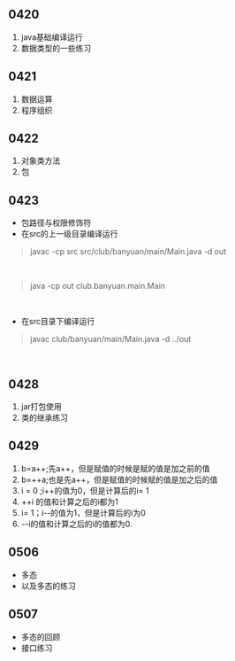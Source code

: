 ## 0420
1. java基础编译运行</br>
2. 数据类型的一些练习

## 0421
1. 数据运算
2. 程序组织
## 0422
1. 对象类方法</br>
2. 包
## 0423
- 包路径与权限修饰符</br>
- 在src的上一级目录编译运行
> javac -cp src src/club/banyuan/main/Main.java -d out 
</br>

> java -cp out club.banyuan.main.Main
</br>

- 在src目录下编译运行</br>

>javac club/banyuan/main/Main.java -d ../out

</br>

## 0428

1. jar打包使用
2. 类的继承练习

## 0429

1. b=a++;先a++，但是赋值的时候是赋的值是加之前的值
2. b=++a;也是先a++，但是赋值的时候赋的值是加之后的值
3. i = 0 ;i++的值为0，但是计算后的i= 1</br>
4. ++i 的值和计算之后的i都为1</br>
5. i= 1；i--的值为1，但是计算后的i为0</br>
6. --i的值和计算之后的i的值都为0.
## 0506
- 多态
- 以及多态的练习
## 0507
- 多态的回顾
- 接口练习